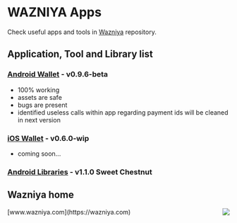 WAZNIYA Apps
======================

Check useful apps and tools in [Wazniya](https://github.com/wazniya) repository.

## Application, Tool and Library list


### [Android Wallet](https://github.com/wazniya/wazniya-android) - v0.9.6-beta  
- 100% working  
- assets are safe  
- bugs are present  
- identified useless calls within app regarding payment ids will be cleaned in next version

### [iOS Wallet](https://github.com/wazniya/wazniya-ios) - v0.6.0-wip  
-  coming soon...

### [Android Libraries](https://github.com/wazniya/wazn-android-lib) - v1.1.0 Sweet Chestnut

## Wazniya home
<img align="right" src="https://wazniya.com/downloads/logo-wazniya1.png">
[www.wazniya.com](https://wazniya.com)
